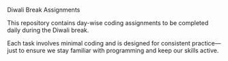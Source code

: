 Diwali Break Assignments


This repository contains day-wise coding assignments to be completed daily during the Diwali break.


Each task involves minimal coding and is designed for consistent practice—just to ensure we stay familiar with programming and keep our skills active.